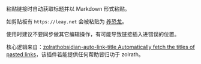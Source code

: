 粘贴链接时自动获取标题并以 Markdown 形式粘贴。

如剪贴板有 `https://leay.net` 会被粘贴为 [养恐龙](https://leay.net)。

使用时建议不要同步做其它编辑操作，有可能导致链接插入进错误的位置。

核心逻辑来自：[zolrathobsidian-auto-link-title Automatically fetch the titles of pasted links](https://github.com/zolrath/obsidian-auto-link-title)，该插件若能提供任何帮助皆归功于 zolrath。
